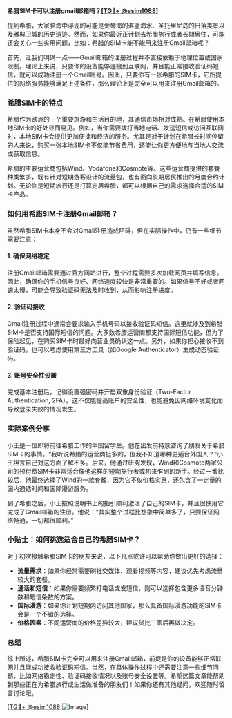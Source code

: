 **希腊SIM卡可以注册gmail邮箱吗？[[TG💪+ @esim1088](https://t.me/s/esim1088)]**

提到希腊，大家脑海中浮现的可能是爱琴海的湛蓝海水、圣托里尼岛的日落美景以及雅典卫城的历史遗迹。然而，如果你最近正计划去希腊旅行或者长期居住，可能还会关心一些实用问题，比如：希腊的SIM卡能不能用来注册Gmail邮箱呢？

首先，让我们明确一点——Gmail邮箱的注册过程并不直接依赖于地理位置或国家限制。理论上来说，只要你的设备能够连接到互联网，并且能正常接收验证码短信，就可以成功注册一个Gmail账号。因此，只要你有一张希腊的SIM卡，它所提供的网络服务能够满足上述条件，那么理论上是完全可以用来注册Gmail邮箱的。

### 希腊SIM卡的特点

希腊作为欧洲的一个重要旅游和生活目的地，其通信市场相对成熟。在希腊使用本地SIM卡的好处显而易见。例如，当你需要拨打当地电话、发送短信或访问互联网时，本地SIM卡会提供更加便捷和经济的服务。尤其是对于计划在希腊长时间停留的人来说，购买一张本地SIM卡不仅能节省费用，还能让你更方便地与当地人交流或获取信息。

希腊的主要运营商包括Wind、Vodafone和Cosmote等。这些运营商提供的套餐种类繁多，既有针对短期游客设计的流量包，也有面向长期居民推出的月度合约计划。无论你是短期旅行还是打算定居希腊，都可以根据自己的需求选择合适的SIM卡产品。

### 如何用希腊SIM卡注册Gmail邮箱？

虽然希腊SIM卡本身不会对Gmail注册造成阻碍，但在实际操作中，仍有一些细节需要注意：

#### 1. 确保网络稳定
注册Gmail邮箱需要通过官方网站进行，整个过程需要多次加载网页并填写信息。因此，确保你的手机信号良好、网络速度较快是非常重要的。如果信号不好或者网速太慢，可能会导致验证码无法及时收到，从而影响注册进度。

#### 2. 验证码接收
Gmail注册过程中通常会要求输入手机号码以接收验证码短信。这里就涉及到希腊SIM卡是否支持国际短信的问题。大多数希腊运营商都支持国际短信功能，但为了保险起见，在购买SIM卡时最好向营业员确认这一点。另外，如果你担心接收不到验证码，也可以考虑使用第三方工具（如Google Authenticator）生成动态验证码。

#### 3. 账号安全性设置
完成基本注册后，记得设置强密码并开启双重身份验证（Two-Factor Authentication, 2FA）。这不仅能提高账户的安全性，也能避免因网络环境变化而导致登录失败的情况发生。

### 实际案例分享

小王是一位即将前往希腊工作的中国留学生。他在出发前特意咨询了朋友关于希腊SIM卡的事情。“我听说希腊的运营商挺多的，但我不知道哪种更适合外国人？”小王坦言自己对这方面了解不多。后来，他通过研究发现，Wind和Cosmote两家公司的预付费SIM卡非常适合像他这样的短期旅行者或初来乍到的新手。经过一番比较后，他最终选择了Wind的一款套餐，因为它不仅价格实惠，还包含了一定量的国内通话时间和国际漫游服务。

到了希腊之后，小王按照说明书上的指引顺利激活了自己的SIM卡，并且很快用它完成了Gmail邮箱的注册。他说：“其实整个过程比想象中简单多了，只要保证网络畅通，一切都很顺利。”

### 小贴士：如何挑选适合自己的希腊SIM卡？

对于初次接触希腊SIM卡的朋友来说，以下几点或许可以帮助你做出更好的选择：

- **流量需求**：如果你经常需要刷社交媒体、观看视频等内容，建议优先考虑流量较大的套餐。
- **通话和短信**：如果你需要频繁打电话或发短信，则可以选择包含更多语音分钟数和短信条数的方案。
- **国际漫游**：如果你计划短期内访问其他国家，那么具备国际漫游功能的SIM卡会是一个不错的选择。
- **价格因素**：不同运营商的价格差异较大，建议货比三家后再做决定。

### 总结

综上所述，希腊SIM卡完全可以用来注册Gmail邮箱，前提是你的设备能够正常联网并且能成功接收验证码短信。当然，在具体操作过程中还需要注意一些细节问题，比如网络稳定性、验证码接收情况以及账号安全设置等。希望这篇文章能帮助到那些正在为希腊旅行或生活做准备的朋友们！如果你还有其他疑问，欢迎随时留言讨论哦。

[[TG💪+ @esim1088](https://t.me/s/esim1088) ![Image](https://i.postimg.cc/4NQfJmqS/Snipaste-2025-05-13-00-14-12.png)]